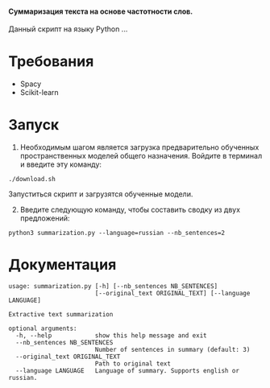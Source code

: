 #### Суммаризация текста на основе частотности слов.

Данный скрипт на языку Python ...

# Требования 
* Spacy
* Scikit-learn

# Запуск

1. Необходимым шагом является загрузка предварительно обученных пространственных моделей общего назначения. 
Войдите в терминал и введите эту команду:  
```
./download.sh
```
Запуститься скрипт и загрузятся обученные модели.

2. Введите следующую команду, чтобы составить сводку из двух предложений:   
```
python3 summarization.py --language=russian --nb_sentences=2
```

# Документация

```
usage: summarization.py [-h] [--nb_sentences NB_SENTENCES]
                        [--original_text ORIGINAL_TEXT] [--language LANGUAGE]

Extractive text summarization

optional arguments:
  -h, --help            show this help message and exit
  --nb_sentences NB_SENTENCES
                        Number of sentences in summary (default: 3)
  --original_text ORIGINAL_TEXT
                        Path to original text
  --language LANGUAGE   Language of summary. Supports english or russian.
```
